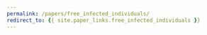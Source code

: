 ```yaml
---
permalink: /papers/free_infected_individuals/
redirect_to: {{ site.paper_links.free_infected_individuals }}
---
```

